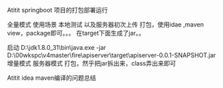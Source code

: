Atitit springboot 项目的打包部署运行


全量模式
使用场景  本地测试 以及服务器初次上传
打包，使用idae ,maven view，package即可。。。
在target下面生成了jar。。

启动
D:\jdk1.8.0_31\bin\java.exe  -jar  D:\00wkspc\v4master\fire\apiserver\target\apiserver-0.0.1-SNAPSHOT.jar
增量模式
服务器模式
打包，然乎把jar拆出来，class弄出来即可

Atitit idea maven编译的问题总结

